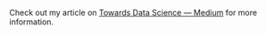 Check out my article on [Towards Data Science — Medium](https://towardsdatascience.com/7-strategies-to-win-monopoly-a89ead18b062) for more information.
